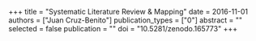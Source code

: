 +++
title = "Systematic Literature Review & Mapping"
date = 2016-11-01
authors = ["Juan Cruz-Benito"]
publication_types = ["0"]
abstract = ""
selected = false
publication = ""
doi = "10.5281/zenodo.165773"
+++

